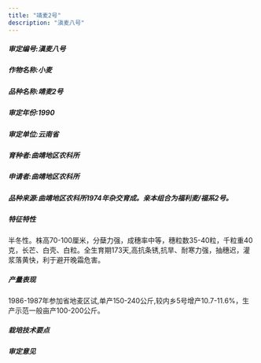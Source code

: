 ```yaml
---
title: "靖麦2号"
description: "滇麦八号"
---
```

##### 审定编号:滇麦八号

##### 作物名称:小麦

##### 品种名称:靖麦2号

##### 审定年份:1990

##### 审定单位:云南省

##### 育种者:曲靖地区农科所

##### 申请者:曲靖地区农科所

##### 品种来源:曲靖地区农科所1974年杂交育成。亲本组合为福利麦/福系2号。

##### 特征特性
半冬性。株高70-100厘米，分蘖力强，成穗率中等，穗粒数35-40粒，千粒重40克，长芒、白壳、白粒。全生育期173天,高抗条锈,抗旱、耐寒力强，抽穗迟，灌浆落黄快，利于避开晚霜危害。

##### 产量表现
1986-1987年参加省地麦区试,单产150-240公斤,较内乡5号增产10.7-11.6%，生产示范一般亩产100-200公斤。

##### 栽培技术要点


##### 审定意见

